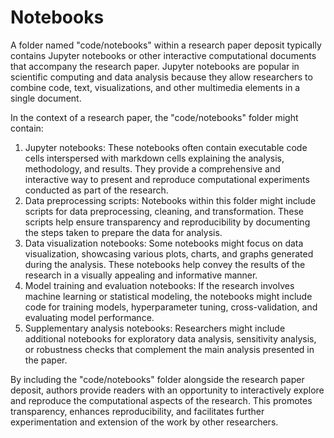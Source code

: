 # Notebooks

A folder named "code/notebooks" within a research paper deposit typically contains Jupyter notebooks or other interactive computational documents that accompany the research paper. Jupyter notebooks are popular in scientific computing and data analysis because they allow researchers to combine code, text, visualizations, and other multimedia elements in a single document.

In the context of a research paper, the "code/notebooks" folder might contain:

1. Jupyter notebooks: These notebooks often contain executable code cells interspersed with markdown cells explaining the analysis, methodology, and results. They provide a comprehensive and interactive way to present and reproduce computational experiments conducted as part of the research.
2. Data preprocessing scripts: Notebooks within this folder might include scripts for data preprocessing, cleaning, and transformation. These scripts help ensure transparency and reproducibility by documenting the steps taken to prepare the data for analysis.
3. Data visualization notebooks: Some notebooks might focus on data visualization, showcasing various plots, charts, and graphs generated during the analysis. These notebooks help convey the results of the research in a visually appealing and informative manner.
4. Model training and evaluation notebooks: If the research involves machine learning or statistical modeling, the notebooks might include code for training models, hyperparameter tuning, cross-validation, and evaluating model performance.
5. Supplementary analysis notebooks: Researchers might include additional notebooks for exploratory data analysis, sensitivity analysis, or robustness checks that complement the main analysis presented in the paper.

By including the "code/notebooks" folder alongside the research paper deposit, authors provide readers with an opportunity to interactively explore and reproduce the computational aspects of the research. This promotes transparency, enhances reproducibility, and facilitates further experimentation and extension of the work by other researchers.
